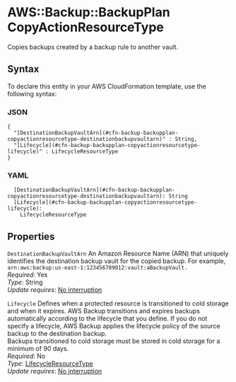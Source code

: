 # AWS::Backup::BackupPlan CopyActionResourceType<a name="aws-properties-backup-backupplan-copyactionresourcetype"></a>

Copies backups created by a backup rule to another vault\.

## Syntax<a name="aws-properties-backup-backupplan-copyactionresourcetype-syntax"></a>

To declare this entity in your AWS CloudFormation template, use the following syntax:

### JSON<a name="aws-properties-backup-backupplan-copyactionresourcetype-syntax.json"></a>

```
{
  "[DestinationBackupVaultArn](#cfn-backup-backupplan-copyactionresourcetype-destinationbackupvaultarn)" : String,
  "[Lifecycle](#cfn-backup-backupplan-copyactionresourcetype-lifecycle)" : LifecycleResourceType
}
```

### YAML<a name="aws-properties-backup-backupplan-copyactionresourcetype-syntax.yaml"></a>

```
  [DestinationBackupVaultArn](#cfn-backup-backupplan-copyactionresourcetype-destinationbackupvaultarn): String
  [Lifecycle](#cfn-backup-backupplan-copyactionresourcetype-lifecycle): 
    LifecycleResourceType
```

## Properties<a name="aws-properties-backup-backupplan-copyactionresourcetype-properties"></a>

`DestinationBackupVaultArn`  <a name="cfn-backup-backupplan-copyactionresourcetype-destinationbackupvaultarn"></a>
An Amazon Resource Name \(ARN\) that uniquely identifies the destination backup vault for the copied backup\. For example, `arn:aws:backup:us-east-1:123456789012:vault:aBackupVault.`  
*Required*: Yes  
*Type*: String  
*Update requires*: [No interruption](https://docs.aws.amazon.com/AWSCloudFormation/latest/UserGuide/using-cfn-updating-stacks-update-behaviors.html#update-no-interrupt)

`Lifecycle`  <a name="cfn-backup-backupplan-copyactionresourcetype-lifecycle"></a>
Defines when a protected resource is transitioned to cold storage and when it expires\. AWS Backup transitions and expires backups automatically according to the lifecycle that you define\. If you do not specify a lifecycle, AWS Backup applies the lifecycle policy of the source backup to the destination backup\.  
Backups transitioned to cold storage must be stored in cold storage for a minimum of 90 days\.  
*Required*: No  
*Type*: [LifecycleResourceType](aws-properties-backup-backupplan-lifecycleresourcetype.md)  
*Update requires*: [No interruption](https://docs.aws.amazon.com/AWSCloudFormation/latest/UserGuide/using-cfn-updating-stacks-update-behaviors.html#update-no-interrupt)